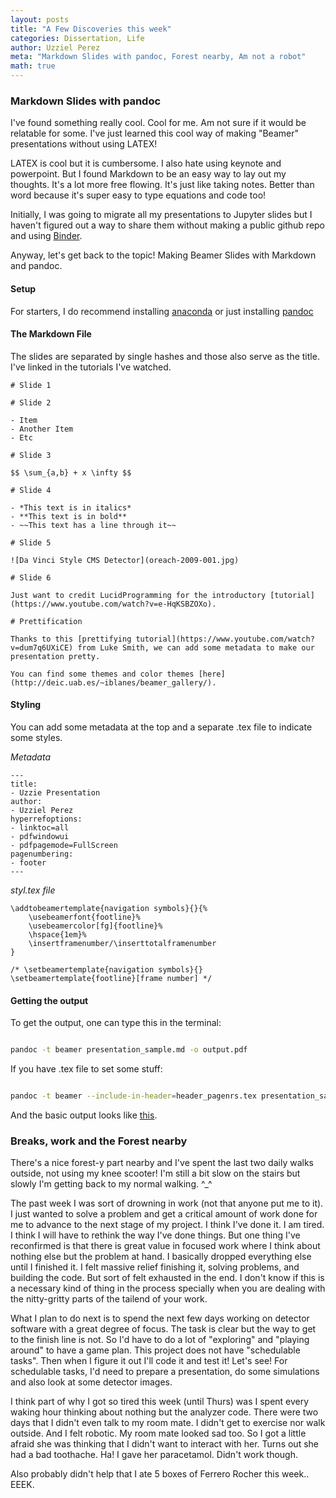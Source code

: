 ```yaml
---
layout: posts
title: "A Few Discoveries this week"
categories: Dissertation, Life
author: Uzziel Perez
meta: "Markdown Slides with pandoc, Forest nearby, Am not a robot"
math: true
---
```


### Markdown Slides with pandoc
I've found something really cool. Cool for me. Am not sure if it would be relatable for some. I've just learned this cool way of making "Beamer" presentations without using LATEX!

LATEX is cool but it is cumbersome. I also hate using keynote and powerpoint. But I found Markdown to be an easy way to lay out my thoughts. It's a lot more free flowing. It's just like taking notes. Better than word because it's super easy to type equations and code too!

Initially, I was going to migrate all my presentations to Jupyter slides but I haven't figured out a way to share them without making a public github repo and using [Binder](https://mybinder.org/v2/gh/binder-examples/jupyter-rise/master?filepath=index.ipynb).

Anyway, let's get back to the topic! Making Beamer Slides with Markdown and pandoc.

#### Setup
For starters, I do recommend installing [anaconda](https://sandbox.anaconda.com/) or just installing [pandoc](https://pandoc.org/installing.html)

#### The Markdown File
The slides are separated by single hashes and those also serve as the title. I've linked in the tutorials I've watched.

```
# Slide 1

# Slide 2

- Item
- Another Item
- Etc

# Slide 3

$$ \sum_{a,b} + x \infty $$

# Slide 4

- *This text is in italics*
- **This text is in bold**
- ~~This text has a line through it~~

# Slide 5

![Da Vinci Style CMS Detector](oreach-2009-001.jpg)

# Slide 6

Just want to credit LucidProgramming for the introductory [tutorial](https://www.youtube.com/watch?v=e-HqKSBZOXo).

# Prettification

Thanks to this [prettifying tutorial](https://www.youtube.com/watch?v=dum7q6UXiCE) from Luke Smith, we can add some metadata to make our presentation pretty.

You can find some themes and color themes [here](http://deic.uab.es/~iblanes/beamer_gallery/).

```

#### Styling

You can add some metadata at the top and a separate .tex file to indicate some styles.

*Metadata*
```
---
title:
- Uzzie Presentation
author:
- Uzziel Perez
hyperrefoptions:
- linktoc=all
- pdfwindowui
- pdfpagemode=FullScreen
pagenumbering:
- footer
---
```

*styl.tex file*
```
\addtobeamertemplate{navigation symbols}{}{%
    \usebeamerfont{footline}%
    \usebeamercolor[fg]{footline}%
    \hspace{1em}%
    \insertframenumber/\inserttotalframenumber
}

/* \setbeamertemplate{navigation symbols}{}
\setbeamertemplate{footline}[frame number] */

```

#### Getting the output
To get the output, one can type this in the terminal:

```bash

pandoc -t beamer presentation_sample.md -o output.pdf

```
If you have .tex file to set some stuff:

```bash

pandoc -t beamer --include-in-header=header_pagenrs.tex presentation_sample.md -o output.pdf

```

And the basic output looks like [this](https://drive.google.com/file/d/1c7dTfYyWI109Z0bI0Z8zrbyHUSCgvcet/view?usp=sharing).

### Breaks, work and the Forest nearby

There's a nice forest-y part nearby and I've spent the last two daily walks outside, not using my knee scooter! I'm still a bit slow on the stairs but slowly I'm getting back to my normal walking. ^_^

The past week I was sort of drowning in work (not that anyone put me to it). I just wanted to solve a problem and get a critical amount of work done for me to advance to the next stage of my project. I think I've done it. I am tired. I think I will have to rethink the way I've done things. But one thing I've reconfirmed is that there is great value in focused work where I think about nothing else but the problem at hand. I basically dropped everything else until I finished it. I felt massive relief finishing it, solving problems, and building the code. But sort of felt exhausted in the end. I don't know if this is a necessary kind of thing in the process specially when you are dealing with the nitty-gritty parts of the tailend of your work.

What I plan to do next is to spend the next few days working on detector software with a great degree of focus. The task is clear but the way to get to the finish line is not. So I'd have to do a lot of "exploring" and "playing around" to have a game plan. This project does not have "schedulable tasks". Then when I figure it out I'll code it and test it! Let's see! For schedulable tasks, I'd need to prepare a presentation, do some simulations and also look at some detector images.

I think part of why I got so tired this week (until Thurs) was I spent every waking hour thinking about nothing but the analyzer code. There were two days that I didn't even talk to my room mate. I didn't get to exercise nor walk outside. And I felt robotic. My room mate looked sad too. So I got a little afraid she was thinking that I didn't want to interact with her. Turns out she had a bad toothache. Ha! I gave her paracetamol. Didn't work though.

Also probably didn't help that I ate 5 boxes of Ferrero Rocher this week.. EEEK.
